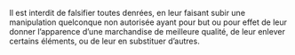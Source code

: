 Il est interdit de falsifier toutes denrées, en leur faisant subir une manipulation quelconque non autorisée ayant pour but ou pour effet de leur donner l’apparence d’une marchandise de meilleure qualité, de leur enlever certains éléments, ou de leur en substituer d’autres.